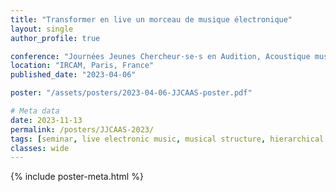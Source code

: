 ```yaml
---
title: "Transformer en live un morceau de musique électronique"
layout: single
author_profile: true

conference: "Journées Jeunes Chercheur·se·s en Audition, Acoustique musicale et Signal audio"
location: "IRCAM, Paris, France"
published_date: "2023-04-06"

poster: "/assets/posters/2023-04-06-JJCAAS-poster.pdf"

# Meta data
date: 2023-11-13
permalink: /posters/JJCAAS-2023/
tags: [seminar, live electronic music, musical structure, hierarchical tiles, Domain Specific Language]
classes: wide
---
```


{% include poster-meta.html %}
